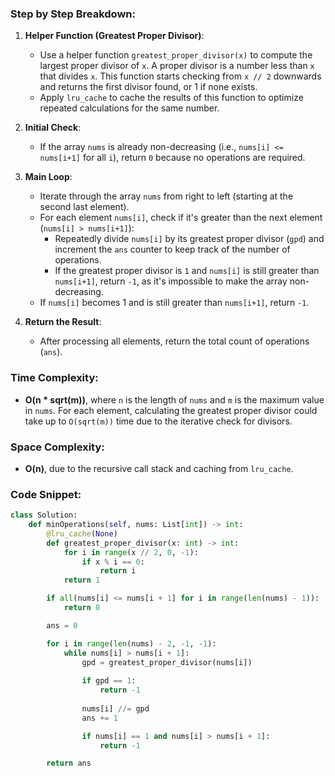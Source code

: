 ### Step by Step Breakdown:
1. **Helper Function (Greatest Proper Divisor)**: 
   - Use a helper function `greatest_proper_divisor(x)` to compute the largest proper divisor of `x`. A proper divisor is a number less than `x` that divides `x`. This function starts checking from `x // 2` downwards and returns the first divisor found, or 1 if none exists.
   - Apply `lru_cache` to cache the results of this function to optimize repeated calculations for the same number.
   
2. **Initial Check**: 
   - If the array `nums` is already non-decreasing (i.e., `nums[i] <= nums[i+1]` for all `i`), return `0` because no operations are required.
   
3. **Main Loop**:
   - Iterate through the array `nums` from right to left (starting at the second last element).
   - For each element `nums[i]`, check if it's greater than the next element (`nums[i] > nums[i+1]`):
     - Repeatedly divide `nums[i]` by its greatest proper divisor (`gpd`) and increment the `ans` counter to keep track of the number of operations.
     - If the greatest proper divisor is `1` and `nums[i]` is still greater than `nums[i+1]`, return `-1`, as it's impossible to make the array non-decreasing.
   - If `nums[i]` becomes 1 and is still greater than `nums[i+1]`, return `-1`.

4. **Return the Result**: 
   - After processing all elements, return the total count of operations (`ans`).

### Time Complexity:
- **O(n * sqrt(m))**, where `n` is the length of `nums` and `m` is the maximum value in `nums`. For each element, calculating the greatest proper divisor could take up to `O(sqrt(m))` time due to the iterative check for divisors.

### Space Complexity:
- **O(n)**, due to the recursive call stack and caching from `lru_cache`.

### Code Snippet:
```python
class Solution:
    def minOperations(self, nums: List[int]) -> int:
        @lru_cache(None)
        def greatest_proper_divisor(x: int) -> int:
            for i in range(x // 2, 0, -1):
                if x % i == 0:
                    return i
            return 1

        if all(nums[i] <= nums[i + 1] for i in range(len(nums) - 1)):
            return 0

        ans = 0

        for i in range(len(nums) - 2, -1, -1):
            while nums[i] > nums[i + 1]:
                gpd = greatest_proper_divisor(nums[i])
                
                if gpd == 1:
                    return -1
                
                nums[i] //= gpd
                ans += 1

                if nums[i] == 1 and nums[i] > nums[i + 1]:
                    return -1

        return ans
